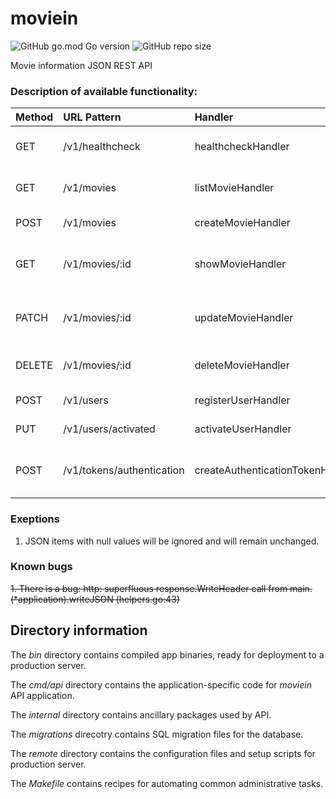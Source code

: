 # moviein

![GitHub go.mod Go version](https://img.shields.io/github/go-mod/go-version/twofold-one/moviein?color=lightblue&style=for-the-badge&logo=go) ![GitHub repo size](https://img.shields.io/github/repo-size/twofold-one/moviein?color=lightblue&style=for-the-badge)

Movie information JSON REST API

### Description of available functionality:

| Method | URL Pattern               | Handler                          | Action                                 |
| :----- | :------------------------ | :------------------------------- | :------------------------------------- |
| GET    | /v1/healthcheck           | healthcheckHandler               | Show application information           |
| GET    | /v1/movies                | listMovieHandler                 | Show the details of all movies         |
| POST   | /v1/movies                | createMovieHandler               | Create a new movie                     |
| GET    | /v1/movies/:id            | showMovieHandler                 | Show the details of a specific movie   |
| PATCH  | /v1/movies/:id            | updateMovieHandler               | Update the details of a specific movie |
| DELETE | /v1/movies/:id            | deleteMovieHandler               | Delete a specific movie                |
| POST   | /v1/users                 | registerUserHandler              | Register a new user                    |
| PUT    | /v1/users/activated       | activateUserHandler              | Activate a specific user               |
| POST   | /v1/tokens/authentication | createAuthenticationTokenHandler | Generate a new authentication token    |

### Exeptions

1. JSON items with null values will be ignored and will remain unchanged.

### Known bugs

~~1. There is a bug: http: superfluous response.WriteHeader call from main.(\*application).writeJSON (helpers.go:43)~~

## Directory information

The _bin_ directory contains compiled app binaries, ready for deployment to a production server.

The _cmd/api_ directory contains the application-specific code for _moviein_ API application.

The _internal_ directory contains ancillary packages used by API.

The _migrations_ direcotry contains SQL migration files for the database.

The _remote_ directory contains the configuration files and setup scripts for production server.

The _Makefile_ contains recipes for automating common administrative tasks.

